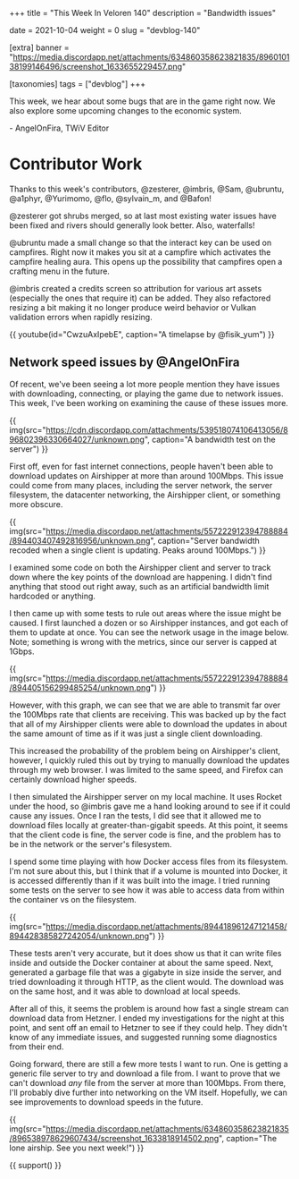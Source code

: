 +++
title = "This Week In Veloren 140"
description = "Bandwidth issues"

date = 2021-10-04
weight = 0
slug = "devblog-140"

[extra]
banner = "https://media.discordapp.net/attachments/634860358623821835/896010138199146496/screenshot_1633655229457.png"

[taxonomies]
tags = ["devblog"]
+++

This week, we hear about some bugs that are in the game right now. We also
explore some upcoming changes to the economic system.

\- AngelOnFira, TWiV Editor

# Contributor Work

Thanks to this week's contributors, @zesterer, @imbris, @Sam, @ubruntu, @a1phyr,
@Yurimomo, @flo, @sylvain_m, and @Bafon!

@zesterer got shrubs merged, so at last most existing water issues have been
fixed and rivers should generally look better. Also, waterfalls!

@ubruntu made a small change so that the interact key can be used on campfires.
Right now it makes you sit at a campfire which activates the campfire healing
aura. This opens up the possibility that campfires open a crafting menu in the
future.

@imbris created a credits screen so attribution for various art assets
(especially the ones that require it) can be added. They also refactored
resizing a bit making it no longer produce weird behavior or Vulkan validation
errors when rapidly resizing.

{{
    youtube(id="CwzuAxIpebE",
    caption="A timelapse by @fisik_yum")
}}

## Network speed issues by @AngelOnFira

Of recent, we've been seeing a lot more people mention they have issues with
downloading, connecting, or playing the game due to network issues. This week,
I've been working on examining the cause of these issues more.

{{
    img(src="https://cdn.discordapp.com/attachments/539518074106413056/896802396330664027/unknown.png",
    caption="A bandwidth test on the server")
}}

First off, even for fast internet connections, people haven't been able to
download updates on Airshipper at more than around 100Mbps. This issue could
come from many places, including the server network, the server filesystem, the
datacenter networking, the Airshipper client, or something more obscure.

{{
    img(src="https://media.discordapp.net/attachments/557222912394788884/894403407492816956/unknown.png",
    caption="Server bandwidth recoded when a single client is updating. Peaks around 100Mbps.")
}}

I examined some code on both the Airshipper client and server to track down
where the key points of the download are happening. I didn't find anything that
stood out right away, such as an artificial bandwidth limit hardcoded or
anything.

I then came up with some tests to rule out areas where the issue might be
caused. I first launched a dozen or so Airshipper instances, and got each of
them to update at once. You can see the network usage in the image below. Note;
something is wrong with the metrics, since our server is capped at 1Gbps.

{{
    img(src="https://media.discordapp.net/attachments/557222912394788884/894405156299485254/unknown.png")
}}

However, with this graph, we can see that we are able to transmit far over the
100Mbps rate that clients are receiving. This was backed up by the fact that all
of my Airshipper clients were able to download the updates in about the same
amount of time as if it was just a single client downloading.

This increased the probability of the problem being on Airshipper's client,
however, I quickly ruled this out by trying to manually download the updates
through my web browser. I was limited to the same speed, and Firefox can
certainly download higher speeds.

I then simulated the Airshipper server on my local machine. It uses Rocket under
the hood, so @imbris gave me a hand looking around to see if it could cause any
issues. Once I ran the tests, I did see that it allowed me to download files
locally at greater-than-gigabit speeds. At this point, it seems that the client
code is fine, the server code is fine, and the problem has to be in the network
or the server's filesystem.

I spend some time playing with how Docker access files from its filesystem. I'm
not sure about this, but I think that if a volume is mounted into Docker, it is
accessed differently than if it was built into the image. I tried running some
tests on the server to see how it was able to access data from within the
container vs on the filesystem.

{{
    img(src="https://media.discordapp.net/attachments/894418961247121458/894428385827242054/unknown.png")
}}

These tests aren't very accurate, but it does show us that it can write files
inside and outside the Docker container at about the same speed. Next, generated
a garbage file that was a gigabyte in size inside the server, and tried
downloading it through HTTP, as the client would. The download was on the same
host, and it was able to download at local speeds.

After all of this, it seems the problem is around how fast a single stream can
download data from Hetzner. I ended my investigations for the night at this
point, and sent off an email to Hetzner to see if they could help. They didn't
know of any immediate issues, and suggested running some diagnostics from their
end.

Going forward, there are still a few more tests I want to run. One is getting a
generic file server to try and download a file from. I want to prove that we
can't download *any* file from the server at more than 100Mbps. From there, I'll
probably dive further into networking on the VM itself. Hopefully, we can see
improvements to download speeds in the future.

{{
    img(src="https://media.discordapp.net/attachments/634860358623821835/896538978629607434/screenshot_1633818914502.png",
    caption="The lone airship. See you next week!")
}}

{{ support() }}
